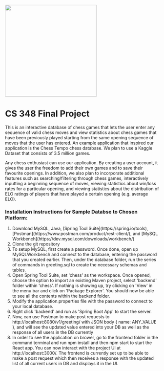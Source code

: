 <img src="https://i.pinimg.com/originals/5e/45/c3/5e45c3f6445fba750c3b4776c7a298fb.gif"  width="300"><img/>

# CS 348 Final Project
This is an interactive database of chess games that lets the user enter any sequence of valid chess moves and view statistics about chess games that have been previously played starting from the same opening sequence of moves that the user has entered. An example application that inspired our application is the Chess Tempo chess database. We plan to use a Kaggle Dataset that consists of 3.5 million games. 

Any chess enthusiast can use our application. By creating a user account, it gives the user the freedom to add their own games and to save their favourite openings. In addition, we also plan to incorporate additional features such as searching/filtering through chess games, interactively inputting a beginning sequence of moves, viewing statistics about win/loss rates for a particular opening, and viewing statistics about the distribution of ELO ratings of players that have played a certain opening (e.g. average ELO).


### Installation Instructions for Sample Databse to Chosen Platform:
<ol>
<li>Download MySQL, Java, [Spring Tool Suite](https://spring.io/tools), [Postman](https://www.postman.com/product/rest-client/), and [MySQL Workbench](https://dev.mysql.com/downloads/workbench/)</li>
<li>Clone the git repository</li>
<li>To setup MySQL, first create a password. Once done, open up MySQLWorkbench and connect to the database, entering the password that you created earlier. Then, under the database folder, run the series of commands in greeting.sql to create the necessary schemas and tables.</li>
<li>Open Spring Tool Suite, set 'chess' as the workspace. Once opened, choose the option to import an existing Maven project, select 'backend' folder within 'chess'. If nothing is showing up, try clicking on 'View' in the menu bar and click on 'Package Explorer'. You should now be able to see all the contents within the backend folder.</li>
<li>Modify the application.properties file with the password to connect to your local database.</li>
<li>Right click 'backend' and run as 'Spring Boot App' to start the server.</li>
<li>Now, can use Postman to make post requests to http://localhost:8080/v1/greeting/ with JSON body { name: ANY_VALUE }, and will see the updated value entered into your DB as well as the response of all users in the DB currently</li>
<li>In order to see the application on brower, go to the frontend folder in the command terminal and run npm install and then npm start to start the React app. You can now interact with the project UI at http://localhost:3000/. The frontend is currently set up to be able to make a post request which then receives a response with the updated list of all current users in DB and displays it in the UI.</li>
</ol>
